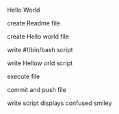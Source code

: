 Hello World

create Readme file

create Hello world file

write #!/bin/bash script

write Hellow orld script

execute file

commit and push file

write script displays confused smiley

